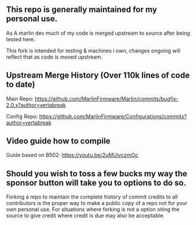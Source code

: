 ## This repo is generally maintained for my personal use.

As A marlin dev much of my code is merged upstream to source after being tested here.

This fork is intended for testing & machines i own, changes ongoing will reflect that as code is moved upstream.

## Upstream Merge History (Over 110k lines of code to date)

Main Repo: https://github.com/MarlinFirmware/Marlin/commits/bugfix-2.0.x?author=vertabreak

Config Repo: https://github.com/MarlinFirmware/Configurations/commits?author=vertabreak

## Video guide how to compile
Guide based on B502: https://youtu.be/2uMUivczmOc

## Should you wish to toss a few bucks my way the sponsor button will take you to options to do so.

Forking a repo to maintain the complete history of commit credits to all contributors is the proper way to make a public copy of a repo not for your own personal use. For situations where forking is not a option siting the source to give credit where credit is due may also be acceptable.
